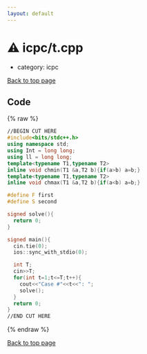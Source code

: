 ```yaml
---
layout: default
---
```


<!-- mathjax config similar to math.stackexchange -->
<script type="text/javascript" async
  src="https://cdnjs.cloudflare.com/ajax/libs/mathjax/2.7.5/MathJax.js?config=TeX-MML-AM_CHTML">
</script>
<script type="text/x-mathjax-config">
  MathJax.Hub.Config({
    TeX: { equationNumbers: { autoNumber: "AMS" }},
    tex2jax: {
      inlineMath: [ ['$','$'] ],
      processEscapes: true
    },
    "HTML-CSS": { matchFontHeight: false },
    displayAlign: "left",
    displayIndent: "2em"
  });
</script>

<script type="text/javascript" src="https://cdnjs.cloudflare.com/ajax/libs/jquery/3.4.1/jquery.min.js"></script>
<script src="https://cdn.jsdelivr.net/npm/jquery-balloon-js@1.1.2/jquery.balloon.min.js" integrity="sha256-ZEYs9VrgAeNuPvs15E39OsyOJaIkXEEt10fzxJ20+2I=" crossorigin="anonymous"></script>
<script type="text/javascript" src="../../assets/js/copy-button.js"></script>
<link rel="stylesheet" href="../../assets/css/copy-button.css" />


# :warning: icpc/t.cpp
* category: icpc


[Back to top page](../../index.html)



## Code
{% raw %}
```cpp
//BEGIN CUT HERE
#include<bits/stdc++.h>
using namespace std;
using Int = long long;
using ll = long long;
template<typename T1,typename T2>
inline void chmin(T1 &a,T2 b){if(a>b) a=b;}
template<typename T1,typename T2>
inline void chmax(T1 &a,T2 b){if(a<b) a=b;}

#define F first
#define S second

signed solve(){
  return 0;
}

signed main(){
  cin.tie(0);
  ios::sync_with_stdio(0);

  int T;
  cin>>T;
  for(int t=1;t<=T;t++){
    cout<<"Case #"<<t<<": ";
    solve();
  }
  return 0;
}
//END CUT HERE

```
{% endraw %}

[Back to top page](../../index.html)

